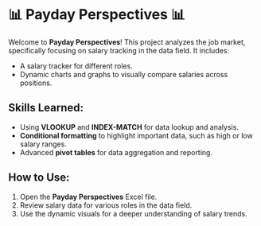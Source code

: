 # 📊 Payday Perspectives 📊

Welcome to **Payday Perspectives**! This project analyzes the job market, specifically focusing on salary tracking in the data field. It includes:

- A salary tracker for different roles.
- Dynamic charts and graphs to visually compare salaries across positions.

## Skills Learned:
- Using **VLOOKUP** and **INDEX-MATCH** for data lookup and analysis.
- **Conditional formatting** to highlight important data, such as high or low salary ranges.
- Advanced **pivot tables** for data aggregation and reporting.

## How to Use:
1. Open the **Payday Perspectives** Excel file.
2. Review salary data for various roles in the data field.
3. Use the dynamic visuals for a deeper understanding of salary trends.
